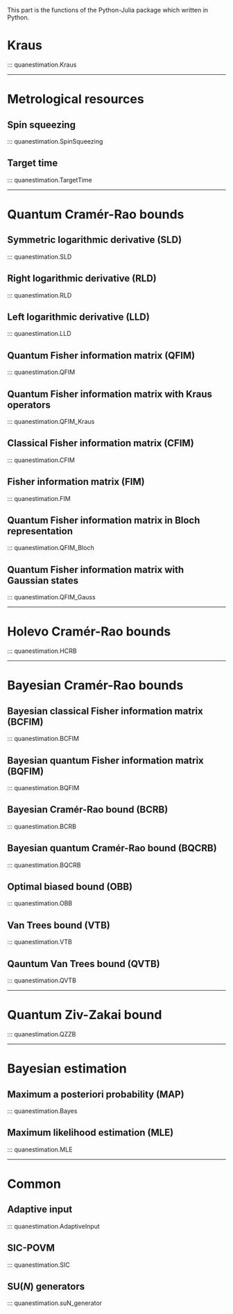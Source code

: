 This part is the functions of the Python-Julia package which written in Python.

# **Kraus** #
::: quanestimation.Kraus

---

# **Metrological resources**
## **Spin squeezing**
::: quanestimation.SpinSqueezing
## **Target time**
::: quanestimation.TargetTime

---

# **Quantum Cramér-Rao bounds**
## **Symmetric logarithmic derivative (SLD)**
::: quanestimation.SLD
## **Right logarithmic derivative (RLD)**
::: quanestimation.RLD
## **Left logarithmic derivative (LLD)**
::: quanestimation.LLD
## **Quantum Fisher information matrix (QFIM)**
::: quanestimation.QFIM
## **Quantum Fisher information matrix with Kraus operators**
::: quanestimation.QFIM_Kraus
## **Classical Fisher information matrix (CFIM)**
::: quanestimation.CFIM
## **Fisher information matrix (FIM)**
::: quanestimation.FIM
## **Quantum Fisher information matrix in Bloch representation**
::: quanestimation.QFIM_Bloch
## **Quantum Fisher information matrix with Gaussian states**
::: quanestimation.QFIM_Gauss

---

# **Holevo Cramér-Rao bounds**
::: quanestimation.HCRB

---

# **Bayesian Cramér-Rao bounds**
## **Bayesian classical Fisher information matrix (BCFIM)** #
::: quanestimation.BCFIM
## **Bayesian quantum Fisher information matrix (BQFIM)** #
::: quanestimation.BQFIM
## **Bayesian Cramér-Rao bound (BCRB)** #
::: quanestimation.BCRB
## **Bayesian quantum Cramér-Rao bound (BQCRB)** #
::: quanestimation.BQCRB
## **Optimal biased bound (OBB)** #
::: quanestimation.OBB
## **Van Trees bound (VTB)** #
::: quanestimation.VTB
## **Qauntum Van Trees bound (QVTB)** #
::: quanestimation.QVTB

---

# **Quantum Ziv-Zakai bound**
::: quanestimation.QZZB

---

# **Bayesian estimation**
## **Maximum a posteriori probability (MAP)**
::: quanestimation.Bayes
## **Maximum likelihood estimation (MLE)**
::: quanestimation.MLE

---

# **Common**
## **Adaptive input**
::: quanestimation.AdaptiveInput
## **SIC-POVM**
::: quanestimation.SIC
## **SU($N$) generators**
::: quanestimation.suN_generator
